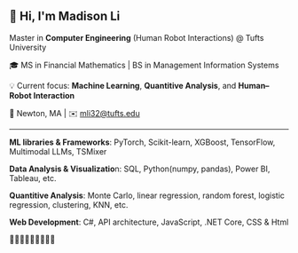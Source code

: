 ## 👋 Hi, I'm Madison Li


Master in **Computer Engineering** (Human Robot Interactions) @ Tufts University 


🎓 MS in Financial Mathematics | BS in Management Information Systems  

💡 Current focus: **Machine Learning**, **Quantitive Analysis**, and **Human–Robot Interaction**  

📍 Newton, MA | ✉️ [mli32@tufts.edu](mailto:mli32@tufts.edu)

---



  **ML libraries & Frameworks**: PyTorch, Scikit-learn, XGBoost, TensorFlow, Multimodal LLMs, TSMixer
  
  **Data Analysis & Visualizatio**n: SQL, Python(numpy, pandas), Power BI, Tableau, etc.
  
  **Quantitive Analysis**: Monte Carlo, linear regression, random forest, logistic regression, clustering, KNN, etc.

  **Web Development**: C#, API architecture, JavaScript, .NET Core, CSS & Html


  🌱🌱🌱🌱🌱🌱🌱🌱🌱

<!--
**MadisonMLi/MadisonMLi** is a ✨ _special_ ✨ repository because its `README.md` (this file) appears on your GitHub profile.

Here are some ideas to get you started:

- 🔭 I’m currently working on ...
- 🌱 I’m currently learning ...
- 👯 I’m looking to collaborate on ...
- 🤔 I’m looking for help with ...
- 💬 Ask me about ...
- 📫 How to reach me: ...
- 😄 Pronouns: ...
- ⚡ Fun fact: ...
-->
